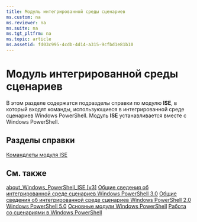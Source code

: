 ```yaml
---
title: Модуль интегрированной среды сценариев
ms.custom: na
ms.reviewer: na
ms.suite: na
ms.tgt_pltfrm: na
ms.topic: article
ms.assetid: fd03c995-4cdb-4d14-a315-9cfbd1e81b10
---
```

# Модуль интегрированной среды сценариев
В этом разделе содержатся подразделы справки по модулю **ISE**, в который входят команды, использующиеся в интегрированной среде сценариев Windows PowerShell. Модуль **ISE** устанавливается вместе с Windows PowerShell.

## Разделы справки
[Командлеты модуля ISE](http://go.microsoft.com/fwlink/?LinkID=254686)

## См. также
[about_Windows_PowerShell_ISE [v3]](https://technet.microsoft.com/en-us/library/dfa54d47-60c6-4fff-8197-c747e8d411bb)
[Общие сведения об интегрированной среде сценариев Windows PowerShell 3.0](http://go.microsoft.com/fwlink/?LinkId=254681)
[Общие сведения об интегрированной среде сценариев Windows PowerShell 2.0](http://go.microsoft.com/fwlink/?LinkID=238569)
[Windows PowerShell 5.0](../core-modules/Windows-PowerShell-5.0.md)
[Основные модули Windows PowerShell](https://technet.microsoft.com/en-us/library/4b75f1e4-f327-48f3-92ab-bf5435094d41)
[Работа со сценариями в Windows PowerShell](../../getting-started/fundamental/Scripting-with-Windows-PowerShell.md)



<!--HONumber=May16_HO2-->


